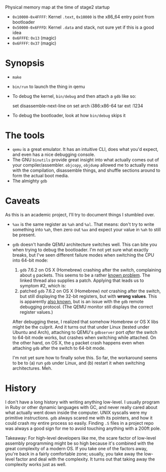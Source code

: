 Physical memory map at the time of stage2 startup

- `0x10000-0x4FFFF`: Kernel `.text`, `0x10000` is the x86_64 entry point from bootloader
- `0x50000-0x6FFFD`: Kernel `.data` and stack, not sure yet if this is a good idea
- `0x6FFFE`: `0x13` (magic)
- `0x6FFFF`: `0x37` (magic)

Synopsis
=========
- `make`
- `bin/run` to launch the thing in qemu
- To debug the kernel, `bin/debug` and then attach a `gdb` like so:

    set disassemble-next-line on
    set arch i386:x86-64
    tar ext :1234

- To debug the bootloader, look at how `bin/debug` skips it

The tools
=========
- `qemu` is a great emulator. It has an intuitive CLI, does what you'd expect, and even has a nice debugging console.
- The GNU `binutils` provide great insight into what actually comes out of your compiler/assembler. `objcopy`, `objdump` allowed me to actually mess with the compilation, disassemble things, and shuffle sections around to form the actual boot media.
- The almighty `gdb`

Caveats
=======
As this is an academic project, I'll try to document things I stumbled over.

- `%ax` is the same register as `%ah` and `%al`. That means: don't try to write something into `%ah`, then zero out `%ax` and expect your value in `%ah` to still be present.

- `gdb` doesn't handle QEMU architecture switches well. This can bite you when trying to debug the bootloader. I'm not yet sure what exactly breaks, but I've seen different failure modes when switching the CPU into 64-bit mode:
  1. `gdb` 7.6.2 on OS X (Homebrew) crashing after the switch, complaining about `g` packets. This seems to be a rather [known problem](http://www.cygwin.com/ml/gdb-patches/2012-03/msg00116.html). The linked thread also supplies a patch. Applying that leads us to symptom #2, which is:
  2. patched `gdb` 7.6.2 on OS X (Homebrew) *not* crashing after the switch, but still displaying the 32-bit registers, but with **wrong values**. This is apparently [also known](http://sourceware-org.1504.n7.nabble.com/Switching-architectures-from-a-remote-target-td111541.html), but is an issue with the `gdb` remote debugging protocol. (The QEMU monitor still displays the correct register values.)

  After debugging these, I realized that somehow Homebrew or OS X libs might be the culprit. And it turns out that under Linux (tested under Ubuntu and Arch), attaching to QEMU's `gdbserver` port *after* the switch to 64-bit mode works, but crashes when switching while attached. On the other hand, on OS X, the `g` packet crash happens even when attaching `gdb` after the switch to 64-bit mode.

  I'm not yet sure how to finally solve this. So far, the workaround seems to be to (a) run `gdb` under Linux, and (b) restart it when switching architectures. Meh.


History
=======
I don't have a long history with writing anything low-level. I usually program in Ruby or other dynamic languages with GC, and never really cared about what actually went down inside the computer. UNIX syscalls were my primitive instructions. `gdb` always scared me with its pointers, and how it could crash my entire process so easily. Finding `.S` files in a project repo was always a good sign for me to avoid touching anything with a 200ft pole.

Takeaway: For high-level developers like me, the scare factor of low-level assembly programming might be so high because it's combined with the great complexity of a modern OS. If you take one of the factors away, you're back in a fairly comfortable zone; usually, you take away the low-level factor and deal with the complexity. It turns out that taking away the complexity works just as well.

